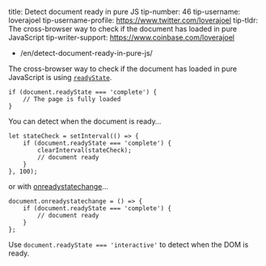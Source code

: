 title: Detect document ready in pure JS tip-number: 46 tip-username: loverajoel tip-username-profile: https://www.twitter.com/loverajoel tip-tldr: The cross-browser way to check if the document has loaded in pure JavaScript tip-writer-support: https://www.coinbase.com/loverajoel

-   /en/detect-document-ready-in-pure-js/

The cross-browser way to check if the document has loaded in pure JavaScript is using [`readyState`](https://developer.mozilla.org/en-US/docs/Web/API/Document/readyState).

    if (document.readyState === 'complete') {
        // The page is fully loaded
    }

You can detect when the document is ready…

    let stateCheck = setInterval(() => {
        if (document.readyState === 'complete') {
            clearInterval(stateCheck);
            // document ready
        }
    }, 100);

or with [onreadystatechange](https://developer.mozilla.org/en-US/docs/Web/Events/readystatechange)…

    document.onreadystatechange = () => {
        if (document.readyState === 'complete') {
            // document ready
        }
    };

Use `document.readyState === 'interactive'` to detect when the DOM is ready.
